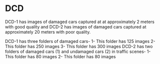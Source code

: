 # DCD

DCD-1 has images of damaged cars captured at at approximately 2 meters with good quality and DCD-2 has images of damaged cars captured at approximately 20 meters with poor quality. 

DCD-1 has three folders of damaged cars-
  1- This folder has 125 images 
  2- This folder has 250 images
  3- This folder has 300 images
DCD-2 has two folders of damaged cars (1) and undamaged cars (2) in traffic scenes- 
  1- This folder has 80 images 
  2- This folder has 80 images

  

